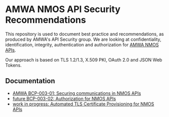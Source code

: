 # AMWA NMOS API Security Recommendations

This repository is used to document best practice and recommendations,
as produced by AMWA's API Security group.
We are looking at confidentiality, identification, integrity, authentication
and authorization for [AMWA NMOS APIs](https://amwa-tv.github.io/nmos).

Our approach is based on TLS 1.2/1.3, X.509 PKI, OAuth 2.0 and JSON Web Tokens.

## Documentation

- [AMWA BCP-003-01: Securing communications in NMOS APIs](best-practice-secure-comms.md)
- [future BCP-003-02: Authorization for NMOS APIs](best-practice-authorization.md)
- [work in progress: Automated TLS Certificate Provisioning for NMOS APIs](best-practice-certificate-provisioning.md)
